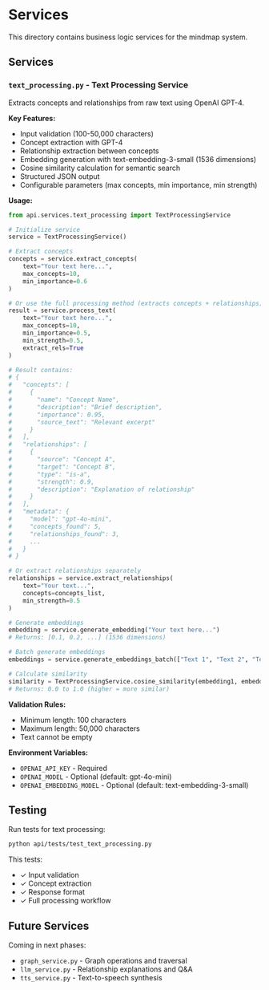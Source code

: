 # Services

This directory contains business logic services for the mindmap system.

## Services

### `text_processing.py` - Text Processing Service

Extracts concepts and relationships from raw text using OpenAI GPT-4.

**Key Features:**
- Input validation (100-50,000 characters)
- Concept extraction with GPT-4
- Relationship extraction between concepts
- Embedding generation with text-embedding-3-small (1536 dimensions)
- Cosine similarity calculation for semantic search
- Structured JSON output
- Configurable parameters (max concepts, min importance, min strength)

**Usage:**

```python
from api.services.text_processing import TextProcessingService

# Initialize service
service = TextProcessingService()

# Extract concepts
concepts = service.extract_concepts(
    text="Your text here...",
    max_concepts=10,
    min_importance=0.6
)

# Or use the full processing method (extracts concepts + relationships)
result = service.process_text(
    text="Your text here...",
    max_concepts=10,
    min_importance=0.5,
    min_strength=0.5,
    extract_rels=True
)

# Result contains:
# {
#   "concepts": [
#     {
#       "name": "Concept Name",
#       "description": "Brief description",
#       "importance": 0.95,
#       "source_text": "Relevant excerpt"
#     }
#   ],
#   "relationships": [
#     {
#       "source": "Concept A",
#       "target": "Concept B",
#       "type": "is-a",
#       "strength": 0.9,
#       "description": "Explanation of relationship"
#     }
#   ],
#   "metadata": {
#     "model": "gpt-4o-mini",
#     "concepts_found": 5,
#     "relationships_found": 3,
#     ...
#   }
# }

# Or extract relationships separately
relationships = service.extract_relationships(
    text="Your text...",
    concepts=concepts_list,
    min_strength=0.5
)

# Generate embeddings
embedding = service.generate_embedding("Your text here...")
# Returns: [0.1, 0.2, ...] (1536 dimensions)

# Batch generate embeddings
embeddings = service.generate_embeddings_batch(["Text 1", "Text 2", "Text 3"])

# Calculate similarity
similarity = TextProcessingService.cosine_similarity(embedding1, embedding2)
# Returns: 0.0 to 1.0 (higher = more similar)
```

**Validation Rules:**
- Minimum length: 100 characters
- Maximum length: 50,000 characters
- Text cannot be empty

**Environment Variables:**
- `OPENAI_API_KEY` - Required
- `OPENAI_MODEL` - Optional (default: gpt-4o-mini)
- `OPENAI_EMBEDDING_MODEL` - Optional (default: text-embedding-3-small)

## Testing

Run tests for text processing:

```bash
python api/tests/test_text_processing.py
```

This tests:
- ✓ Input validation
- ✓ Concept extraction
- ✓ Response format
- ✓ Full processing workflow

## Future Services

Coming in next phases:
- `graph_service.py` - Graph operations and traversal
- `llm_service.py` - Relationship explanations and Q&A
- `tts_service.py` - Text-to-speech synthesis

